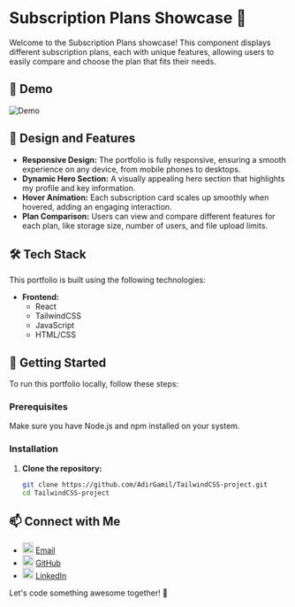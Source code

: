 # Subscription Plans Showcase 🌟

Welcome to the Subscription Plans showcase! This component displays different subscription plans, each with unique features, allowing users to easily compare and choose the plan that fits their needs.

## 🎥 Demo

![Demo](https://res.cloudinary.com/dhweqnxgd/image/upload/v1730791598/TailwindCSSProject_ufhvpw.png)

## 🎨 Design and Features

- **Responsive Design:** The portfolio is fully responsive, ensuring a smooth experience on any device, from mobile phones to desktops.
- **Dynamic Hero Section:** A visually appealing hero section that highlights my profile and key information.
- **Hover Animation:** Each subscription card scales up smoothly when hovered, adding an engaging interaction.
- **Plan Comparison:** Users can view and compare different features for each plan, like storage size, number of users, and file upload limits.

## 🛠️ Tech Stack

This portfolio is built using the following technologies:

- **Frontend:**
  - React
  - TailwindCSS
  - JavaScript
  - HTML/CSS

## 🚀 Getting Started

To run this portfolio locally, follow these steps:

### Prerequisites

Make sure you have Node.js and npm installed on your system.

### Installation

1. **Clone the repository:**

   ```bash
   git clone https://github.com/AdirGamil/TailwindCSS-project.git
   cd TailwindCSS-project
   ```

## 📫 Connect with Me

- <img width="20" height="20" src="https://img.icons8.com/fluent/48/000000/email-open.png" alt="Email"/> [Email](mailto:2000adir2000@gmail.com)
- <img width="20" height="20" src="https://img.icons8.com/fluent/48/000000/github.png" alt="GitHub"/> [GitHub](https://github.com/AdirGamil)
- <img width="20" height="20" src="https://img.icons8.com/fluent/48/000000/linkedin.png" alt="LinkedIn"/> [LinkedIn](https://www.linkedin.com/in/adirg/)

Let's code something awesome together! 🚀